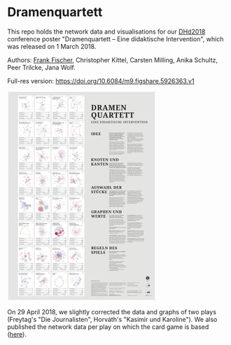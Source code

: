# Dramenquartett

This repo holds the network data and visualisations for our [DHd2018](http://dhd2018.uni-koeln.de/) conference poster "Dramenquartett – Eine didaktische Intervention", which was released on 1 March 2018.

Authors: [Frank Fischer](https://www.hse.ru/en/org/persons/182492735), Christopher Kittel, Carsten Milling, Anika Schultz, Peer Trilcke, Jana Wolf.

Full-res version: https://doi.org/10.6084/m9.figshare.5926363.v1

![conference poster, small version](/dhd2018/dramenquartett_poster_small.jpg)

On 29 April 2018, we slightly corrected the data and graphs of two plays (Freytag's "Die Journalisten", Horváth's "Kasimir und Karoline"). We also published the network data per play on which the card game is based ([here](dhd2018/dramenquartett_data.csv)).
